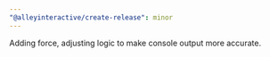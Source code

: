```yaml
---
"@alleyinteractive/create-release": minor
---
```


Adding force, adjusting logic to make console output more accurate.
